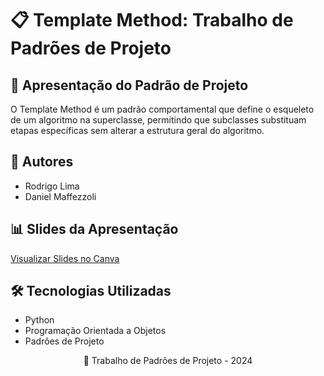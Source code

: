 # 📋 Template Method: Trabalho de Padrões de Projeto

## 🚀 Apresentação do Padrão de Projeto

O Template Method é um padrão comportamental que define o esqueleto de um algoritmo na superclasse, permitindo que subclasses substituam etapas específicas sem alterar a estrutura geral do algoritmo.

## 👥 Autores
- Rodrigo Lima
- Daniel Maffezzoli

## 📊 Slides da Apresentação
[Visualizar Slides no Canva](https://www.canva.com/design/DAGXg7ZO2QM/XU_VdHxrkhGdzg26lyXQIQ/edit?utm_content=DAGXg7ZO2QM&utm_campaign=designshare&utm_medium=link2&utm_source=sharebutton)

## 🛠️ Tecnologias Utilizadas
- Python
- Programação Orientada a Objetos
- Padrões de Projeto

<div align="center">
📌 Trabalho de Padrões de Projeto - 2024
</div>

